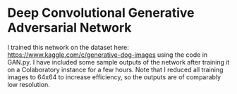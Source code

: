 # Deep Convolutional Generative Adversarial Network

I trained this network on the dataset here: https://www.kaggle.com/c/generative-dog-images using the code in GAN.py.
I have included some sample outputs of the network after training it on a Colaboratory instance for a few hours.
Note that I reduced all training images to 64x64 to increase efficiency, so the outputs are of comparably low resolution.
